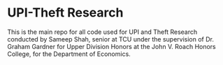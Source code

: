 # UPI-Theft Research

This is the main repo for all code used for UPI and Theft Research conducted by Sameep Shah, senior at TCU under the supervision of Dr. Graham Gardner for Upper Division Honors at the John V. Roach Honors College, for the Department of Economics.
